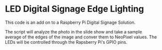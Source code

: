 # LED Digital Signage Edge Lighting
This code is an add on to a Raspberry Pi Digital Signage Solution. 

The script will analyze the photo in the slide show and take a sample average of the edges of the image and conver them to NeoPixel values. The LEDs will be controlled through the Rapsberry Pi's GPIO pins.
